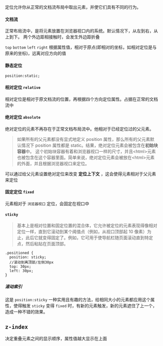 定位允许你从正常的文档流布局中取出元素，并使它们具有不同的行为。

#### 文档流
正常布局流中，是将元素放置在浏览器视口内的系统。默认情况下，从左到右，从上到下。
两个外边距相接触时，会发生外边距折叠

`top` `bottom` `left` `right`
	根据属性值，相对于原点(即相对的坐标，如相对定位是与原来的坐标)，远离对应方向的值
#### 静态定位
`position:static;`

#### 相对定位 `relative`
相对定位是相对于原文档流的位置，再根据四个方向定位属性。占据在正常的文档流中

#### 绝对定位 `absolute`
绝对定位的元素不再存在于正常文档布局流中。他相对于已经定位过的父元素。

 > 如果所有的父元素都没有显式地定义 position 属性，那么所有的父元素默认情况下 position 属性都是 static。结果，绝对定位元素会被包含在**初始块容器**中。
 > 这个初始块容器有着和浏览器视口一样的尺寸，并且\<html\>元素也被包含在这个容器里面。简单来说，绝对定位元素会被放在\<html\>元素的外面，并且根据浏览器视口来定位。

可以通过给父元素设置绝对定位来改变 **定位上下文** ，这会使得元素相对于父元素来定位

#### 固定定位 `fixed`
元素相对于 `浏览器视口` 定位，会固定在视口中

#### `sticky`
 > 基本上是相对位置和固定位置的混合体，它允许被定位的元素表现得像相对定位一样，直到它滚动到某个阈值点（例如，从视口顶部起 10 像素）为止，此后它就变得固定了。例如，它可用于使导航栏随页面滚动直到特定点，然后粘贴在页面顶部。
```
.positioned {
  position: sticky;
  //滚动到离顶部/左侧30px
  top: 30px;
  left: 30px;
}
```
##### 滚动索引
这是 `position:sticky` 一种实用且有趣的方法，给相同大小的元素都应用这个属性，使得触发 `sticky` 变得 `fixed` 时，有新的元素触发，新的元素遮住了上一个，造成一种不错的效果。

## `z-index`
决定重叠元素之间的显示顺序，属性值越大显示在上面